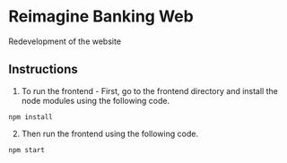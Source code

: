 # Reimagine Banking Web
Redevelopment of the website

## Instructions

1. To run the frontend - First, go to the frontend directory and install the node modules using the following code.
```
npm install
```

2. Then run the frontend using the following code.
```
npm start
```

